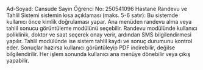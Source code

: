 Ad-Soyad: Cansude Sayın
Öğrenci No: 250541096
Hastane Randevu ve Tahlil Sistemi 
sistemin kısa açıklaması (maks. 5-6 satır):
Bu sistemde kullanıcı önce kimlik doğrulaması yapar.
Ana menüden randevu alma veya tahlil sonucu görüntüleme modülünü seçebilir.
Randevu modülünde kullanıcı poliklinik, doktor ve saat seçerek onay verir, ardından SMS bilgilendirmesi yapılır.
Tahlil modülünde ise sistem tahlil kaydı ve sonuç durumunu kontrol eder.
Sonuçlar hazırsa kullanıcı görüntüleyip PDF indirebilir, değilse bilgilendirilir.
Her işlem sonunda kullanıcı ana menüye dönebilir veya çıkış yapabilir.
